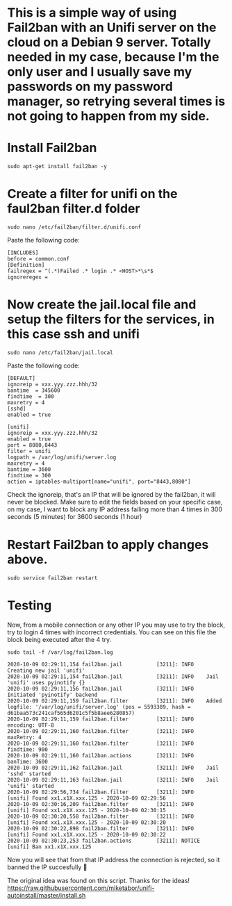 # This is a simple way of using Fail2ban with an Unifi server on the cloud on a Debian 9 server. Totally needed in my case, because I'm the only user and I usually save my passwords on my password manager, so retrying several times is not going to happen from my side.

# Install Fail2ban
```
sudo apt-get install fail2ban -y
```
# Create a filter for unifi on the faul2ban filter.d folder
```
sudo nano /etc/fail2ban/filter.d/unifi.conf
```
Paste the following code:
```
[INCLUDES]
before = common.conf
[Definition]
failregex = ^(.*)Failed .* login .* <HOST>*\s*$
ignoreregex =
```
# Now create the jail.local file and setup the filters for the services, in this case ssh and unifi
```
sudo nano /etc/fail2ban/jail.local
```
Paste the following code:
```
[DEFAULT]
ignoreip = xxx.yyy.zzz.hhh/32
bantime  = 345600
findtime  = 300
maxretry = 4
[sshd]
enabled = true

[unifi]
ignoreip = xxx.yyy.zzz.hhh/32
enabled = true
port = 8080,8443
filter = unifi
logpath = /var/log/unifi/server.log
maxretry = 4
bantime = 3600
findtime = 300
action = iptables-multiport[name="unifi", port="8443,8080"]
```
Check the ignoreip, that's an IP that will be ignored by the fail2ban, it will never be blocked.
Make sure to edit the fields based on your specific case, on my case, I want to block any IP address failing more than 4 times in 300 seconds (5 minutes) for 3600 seconds (1 hour)

# Restart Fail2ban to apply changes above.
```
sudo service fail2ban restart
```

# Testing
Now, from a mobile connection or any other IP you may use to try the block, try to login 4 times with incorrect credentials. You can see on this file the block being executed after the 4 try.
```
sudo tail -f /var/log/fail2ban.log
```
```
2020-10-09 02:29:11,154 fail2ban.jail           [3211]: INFO    Creating new jail 'unifi'
2020-10-09 02:29:11,154 fail2ban.jail           [3211]: INFO    Jail 'unifi' uses pyinotify {}
2020-10-09 02:29:11,156 fail2ban.jail           [3211]: INFO    Initiated 'pyinotify' backend
2020-10-09 02:29:11,159 fail2ban.filter         [3211]: INFO    Added logfile: '/var/log/unifi/server.log' (pos = 5593389, hash = d61baa573c241caf565d6201c5f5b8aee6280857)
2020-10-09 02:29:11,159 fail2ban.filter         [3211]: INFO      encoding: UTF-8
2020-10-09 02:29:11,160 fail2ban.filter         [3211]: INFO      maxRetry: 4
2020-10-09 02:29:11,160 fail2ban.filter         [3211]: INFO      findtime: 900
2020-10-09 02:29:11,160 fail2ban.actions        [3211]: INFO      banTime: 3600
2020-10-09 02:29:11,162 fail2ban.jail           [3211]: INFO    Jail 'sshd' started
2020-10-09 02:29:11,163 fail2ban.jail           [3211]: INFO    Jail 'unifi' started
2020-10-09 02:29:56,734 fail2ban.filter         [3211]: INFO    [unifi] Found xx1.x1X.xxx.125 - 2020-10-09 02:29:56
2020-10-09 02:30:16,209 fail2ban.filter         [3211]: INFO    [unifi] Found xx1.x1X.xxx.125 - 2020-10-09 02:30:15
2020-10-09 02:30:20,558 fail2ban.filter         [3211]: INFO    [unifi] Found xx1.x1X.xxx.125 - 2020-10-09 02:30:20
2020-10-09 02:30:22,898 fail2ban.filter         [3211]: INFO    [unifi] Found xx1.x1X.xxx.125 - 2020-10-09 02:30:22
2020-10-09 02:30:23,253 fail2ban.actions        [3211]: NOTICE  [unifi] Ban xx1.x1X.xxx.125
```
Now you will see that from that IP address the connection is rejected, so it banned the IP succesfully 🙂

The original idea was found on this script. Thanks for the ideas!
https://raw.githubusercontent.com/miketabor/unifi-autoinstall/master/install.sh
